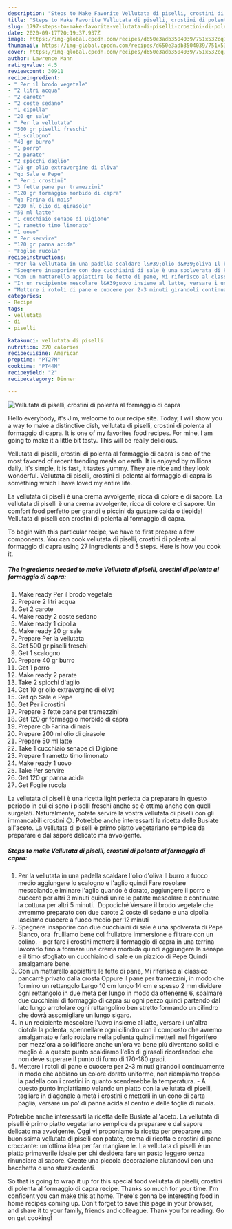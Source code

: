 ```yaml
---
description: "Steps to Make Favorite Vellutata di piselli, crostini di polenta al formaggio di capra"
title: "Steps to Make Favorite Vellutata di piselli, crostini di polenta al formaggio di capra"
slug: 1797-steps-to-make-favorite-vellutata-di-piselli-crostini-di-polenta-al-formaggio-di-capra
date: 2020-09-17T20:19:37.937Z
image: https://img-global.cpcdn.com/recipes/d650e3adb3504039/751x532cq70/vellutata-di-piselli-crostini-di-polenta-al-formaggio-di-capra-recipe-main-photo.jpg
thumbnail: https://img-global.cpcdn.com/recipes/d650e3adb3504039/751x532cq70/vellutata-di-piselli-crostini-di-polenta-al-formaggio-di-capra-recipe-main-photo.jpg
cover: https://img-global.cpcdn.com/recipes/d650e3adb3504039/751x532cq70/vellutata-di-piselli-crostini-di-polenta-al-formaggio-di-capra-recipe-main-photo.jpg
author: Lawrence Mann
ratingvalue: 4.5
reviewcount: 30911
recipeingredient:
- " Per il brodo vegetale"
- "2 litri acqua"
- "2 carote"
- "2 coste sedano"
- "1 cipolla"
- "20 gr sale"
- " Per la vellutata"
- "500 gr piselli freschi"
- "1 scalogno"
- "40 gr burro"
- "1 porro"
- "2 parate"
- "2 spicchi daglio"
- "10 gr olio extravergine di oliva"
- "qb Sale e Pepe"
- " Per i crostini"
- "3 fette pane per tramezzini"
- "120 gr formaggio morbido di capra"
- "qb Farina di mais"
- "200 ml olio di girasole"
- "50 ml latte"
- "1 cucchiaio senape di Digione"
- "1 rametto timo limonato"
- "1 uovo"
- " Per servire"
- "120 gr panna acida"
- "Foglie rucola"
recipeinstructions:
- "Per la vellutata in una padella scaldare l&#39;olio d&#39;oliva Il burro a fuoco medio aggiungere lo scalogno e l&#39;aglio quindi Fare rosolare mescolando,eliminare l&#39;aglio quando è dorato, aggiungere il porro e cuocere per altri 3 minuti quindi unire le patate mescolare e continuare la cottura per altri 5 minuti.  Dopodiché Versare il brodo vegetale che avremmo preparato con due carote 2 coste di sedano e una cipolla lasciamo cuocere a fuoco medio per 12 minuti"
- "Spegnere insaporire con due cucchiaini di sale è una spolverata di Pepe Bianco, ora  frulliamo bene col frullatore immersione e filtrare con un colino. per fare i crostini mettere il formaggio di capra in una terrina lavorarlo fino a formare una crema morbida quindi aggiungere la senape e il timo sfogliato un cucchiaino di sale e un pizzico di Pepe Quindi amalgamare bene."
- "Con un mattarello appiattire le fette di pane, Mi riferisco al classico pancarrè privato dalla crosta Oppure il pane per tramezzini, in modo che formino un rettangolo Largo 10 cm lungo 14 cm e spesso 2 mm dividere ogni rettangolo in due metà per lungo in modo da ottenerne 6, spalmare due cucchiaini di formaggio di capra su ogni pezzo quindi partendo dal lato lungo arrotolare ogni rettangolino ben stretto formando un cilindro che dovrà assomigliare un lungo sigaro."
- "In un recipiente mescolare l&#39;uovo insieme al latte, versare i un&#39;altra ciotola la polenta, spennellare ogni cilindro con il composto che avremo amalgamato e farlo rotolare nella polenta quindi metterli nel frigorifero per mezz&#39;ora a solidificare anche un&#39;ora va bene più diventano solidi e meglio è. a questo punto scaldiamo l&#39;olio di girasoli ricordandoci che non deve superare il punto di fumo di 170-180 gradi."
- "Mettere i rotoli di pane e cuocere per 2-3 minuti girandoli continuamente in modo che abbiano un colore dorato uniforme, non riempiamo troppo la padella con i crostini in quanto scenderebbe la temperatura. A questo punto impiattiamo velando un piatto con la vellutata di piselli, tagliare in diagonale a metà i crostini e metterli in un cono di carta paglia, versare un po&#39; di panna acida al centro e delle foglie di rucola."
categories:
- Recipe
tags:
- vellutata
- di
- piselli

katakunci: vellutata di piselli 
nutrition: 270 calories
recipecuisine: American
preptime: "PT27M"
cooktime: "PT44M"
recipeyield: "2"
recipecategory: Dinner

---
```



![Vellutata di piselli, crostini di polenta al formaggio di capra](https://img-global.cpcdn.com/recipes/d650e3adb3504039/751x532cq70/vellutata-di-piselli-crostini-di-polenta-al-formaggio-di-capra-recipe-main-photo.jpg)

Hello everybody, it's Jim, welcome to our recipe site. Today, I will show you a way to make a distinctive dish, vellutata di piselli, crostini di polenta al formaggio di capra. It is one of my favorites food recipes. For mine, I am going to make it a little bit tasty. This will be really delicious.

Vellutata di piselli, crostini di polenta al formaggio di capra is one of the most favored of recent trending meals on earth. It is enjoyed by millions daily. It's simple, it is fast, it tastes yummy. They are nice and they look wonderful. Vellutata di piselli, crostini di polenta al formaggio di capra is something which I have loved my entire life.

La vellutata di piselli è una crema avvolgente, ricca di colore e di sapore. La vellutata di piselli è una crema avvolgente, ricca di colore e di sapore. Un comfort food perfetto per grandi e piccini da gustare calda o tiepida! Vellutata di piselli con crostini di polenta al formaggio di capra.


To begin with this particular recipe, we have to first prepare a few components. You can cook vellutata di piselli, crostini di polenta al formaggio di capra using 27 ingredients and 5 steps. Here is how you cook it.

<!--inarticleads1-->

##### The ingredients needed to make Vellutata di piselli, crostini di polenta al formaggio di capra:

1. Make ready  Per il brodo vegetale
1. Prepare 2 litri acqua
1. Get 2 carote
1. Make ready 2 coste sedano
1. Make ready 1 cipolla
1. Make ready 20 gr sale
1. Prepare  Per la vellutata
1. Get 500 gr piselli freschi
1. Get 1 scalogno
1. Prepare 40 gr burro
1. Get 1 porro
1. Make ready 2 parate
1. Take 2 spicchi d&#39;aglio
1. Get 10 gr olio extravergine di oliva
1. Get qb Sale e Pepe
1. Get  Per i crostini
1. Prepare 3 fette pane per tramezzini
1. Get 120 gr formaggio morbido di capra
1. Prepare qb Farina di mais
1. Prepare 200 ml olio di girasole
1. Prepare 50 ml latte
1. Take 1 cucchiaio senape di Digione
1. Prepare 1 rametto timo limonato
1. Make ready 1 uovo
1. Take  Per servire
1. Get 120 gr panna acida
1. Get Foglie rucola


La vellutata di piselli è una ricetta light perfetta da preparare in questo periodo in cui ci sono i piselli freschi anche se è ottima anche con quelli surgelati. Naturalmente, potete servire la vostra vellutata di piselli con gli immancabili crostini 😉. Potrebbe anche interessarti la ricetta delle Busiate all&#39;aceto. La vellutata di piselli è primo piatto vegetariano semplice da preparare e dal sapore delicato ma avvolgente. 

<!--inarticleads2-->

##### Steps to make Vellutata di piselli, crostini di polenta al formaggio di capra:

1. Per la vellutata in una padella scaldare l&#39;olio d&#39;oliva Il burro a fuoco medio aggiungere lo scalogno e l&#39;aglio quindi Fare rosolare mescolando,eliminare l&#39;aglio quando è dorato, aggiungere il porro e cuocere per altri 3 minuti quindi unire le patate mescolare e continuare la cottura per altri 5 minuti.  Dopodiché Versare il brodo vegetale che avremmo preparato con due carote 2 coste di sedano e una cipolla lasciamo cuocere a fuoco medio per 12 minuti
1. Spegnere insaporire con due cucchiaini di sale è una spolverata di Pepe Bianco, ora  frulliamo bene col frullatore immersione e filtrare con un colino. - per fare i crostini mettere il formaggio di capra in una terrina lavorarlo fino a formare una crema morbida quindi aggiungere la senape e il timo sfogliato un cucchiaino di sale e un pizzico di Pepe Quindi amalgamare bene.
1. Con un mattarello appiattire le fette di pane, Mi riferisco al classico pancarrè privato dalla crosta Oppure il pane per tramezzini, in modo che formino un rettangolo Largo 10 cm lungo 14 cm e spesso 2 mm dividere ogni rettangolo in due metà per lungo in modo da ottenerne 6, spalmare due cucchiaini di formaggio di capra su ogni pezzo quindi partendo dal lato lungo arrotolare ogni rettangolino ben stretto formando un cilindro che dovrà assomigliare un lungo sigaro.
1. In un recipiente mescolare l&#39;uovo insieme al latte, versare i un&#39;altra ciotola la polenta, spennellare ogni cilindro con il composto che avremo amalgamato e farlo rotolare nella polenta quindi metterli nel frigorifero per mezz&#39;ora a solidificare anche un&#39;ora va bene più diventano solidi e meglio è. a questo punto scaldiamo l&#39;olio di girasoli ricordandoci che non deve superare il punto di fumo di 170-180 gradi.
1. Mettere i rotoli di pane e cuocere per 2-3 minuti girandoli continuamente in modo che abbiano un colore dorato uniforme, non riempiamo troppo la padella con i crostini in quanto scenderebbe la temperatura. - A questo punto impiattiamo velando un piatto con la vellutata di piselli, tagliare in diagonale a metà i crostini e metterli in un cono di carta paglia, versare un po&#39; di panna acida al centro e delle foglie di rucola.


Potrebbe anche interessarti la ricetta delle Busiate all&#39;aceto. La vellutata di piselli è primo piatto vegetariano semplice da preparare e dal sapore delicato ma avvolgente. Oggi vi proponiamo la ricetta per preparare una buonissima vellutata di piselli con patate, crema di ricotta e crostini di pane croccante: un&#39;ottima idea per far mangiare le. La vellutata di piselli è un piatto primaverile ideale per chi desidera fare un pasto leggero senza rinunciare al sapore. Create una piccola decorazione aiutandovi con una bacchetta o uno stuzzicadenti. 

So that is going to wrap it up for this special food vellutata di piselli, crostini di polenta al formaggio di capra recipe. Thanks so much for your time. I'm confident you can make this at home. There's gonna be interesting food in home recipes coming up. Don't forget to save this page in your browser, and share it to your family, friends and colleague. Thank you for reading. Go on get cooking!
